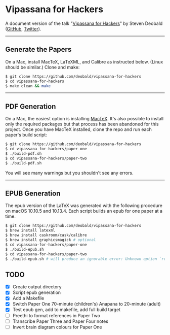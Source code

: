 # Vipassana for Hackers

A document version of the talk "[Vipassana for Hackers](https://www.youtube.com/watch?v=1BWYqHbF00c)" by Steven Deobald ([GitHub](https://github.com/deobald), [Twitter](https://twitter.com/deobald)).

---

## Generate the Papers

On a Mac, install MacTeX, LaTeXML, and Calibre as instructed below. (Linux should be similar.) Clone and make:

```sh
$ git clone https://github.com/deobald/vipassana-for-hackers
$ cd vipassana-for-hackers
$ make clean && make
```

---

## PDF Generation

On a Mac, the easiest option is installing [MacTeX](https://tug.org/mactex/mactex-download.html). It's also possible to install only the required packages but that process has been abandoned for this project. Once you have MacTeX installed, clone the repo and run each paper's build script:

```sh
$ git clone https://github.com/deobald/vipassana-for-hackers
$ cd vipassana-for-hackers/paper-one
$ ./build-pdf.sh
$ cd vipassana-for-hackers/paper-two
$ ./build-pdf.sh
```

You will see many warnings but you shouldn't see any errors.

---

## EPUB Generation

The epub version of the LaTeX was generated with the following procedure on macOS 10.10.5 and 10.13.4. Each script builds an epub for one paper at a time.

```sh
$ git clone https://github.com/deobald/vipassana-for-hackers
$ brew install latexml
$ brew install caskroom/cask/calibre
$ brew install graphicsmagick # optional
$ cd vipassana-for-hackers/paper-one
$ ./build-epub.sh
$ cd vipassana-for-hackers/paper-two
$ ./build-epub.sh # will produce an ignorable error: Unknown option `reprint'
```

## TODO

- [x] Create output directory
- [x] Script epub generation
- [x] Add a Makefile
- [x] Switch Paper One 70-minute (children's) Anapana to 20-minute (adult)
- [x] Test epub gen, add to makefile, add full build target
- [ ] Preethi to format references in Paper Two
- [ ] Transcribe Paper Three and Paper Four notes
- [ ] Invert brain diagram colours for Paper One
